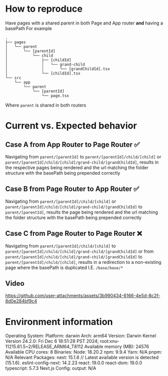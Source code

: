 # How to reproduce

Have pages with a shared parent in both Page and App router **and** having a basePath
For example
```
.
├── pages
│   └── parent
│       └── [parentId]
│           └── child
│               ├── [childId]
│               │   └── grand-child
│               │       └── [grandChildId].tsx
│               └── [childId].tsx
└── src
    └── app
        └── parent
            └── [parentId]
                └── page.tsx
```
Where `parent` is shared in both routers

# Current vs. Expected behavior

## Case A from App Router to Page Router ✅ 
Navigating from `parent/[parentId]` to `parent/[parentId]/child/[child]` or `parent/[parentId]/child/[child]/grand-child/[grandChildId]`, results in the respective pages being rendered and the url matching the folder structure with the basePath being prepended correctly 

## Case B from Page Router to App Router ✅ 
Navigating from `parent/[parentId]/child/[child]` or `parent/[parentId]/child/[child]/grand-child/[grandChildId]` to `parent/[parentId]`, results the page being rendered and the url matching the folder structure with the basePath being prepended correctly 

## Case C from Page Router to Page Router ❌ 
Navigating from `parent/[parentId]/child/[child]` to `parent/[parentId]/child/[child]/grand-child/[grandChildId]` or from `parent/[parentId]/child/[child]/grand-child/[grandChildId]` to `parent/[parentId]/child/[child]`, results in a redirection to a non-existing page where the basePath is duplicated I.E. `/base/base/*`

## Video 
https://github.com/user-attachments/assets/3b990434-6166-4e5d-8c2f-8d0e284bf9c4

# Environment information
Operating System:
  Platform: darwin
  Arch: arm64
  Version: Darwin Kernel Version 24.2.0: Fri Dec  6 18:51:28 PST 2024; root:xnu-11215.61.5~2/RELEASE_ARM64_T8112
  Available memory (MB): 24576
  Available CPU cores: 8
Binaries:
  Node: 18.20.2
  npm: 9.9.4
  Yarn: N/A
  pnpm: N/A
Relevant Packages:
  next: 15.1.6 // Latest available version is detected (15.1.6).
  eslint-config-next: 14.2.23
  react: 19.0.0
  react-dom: 19.0.0
  typescript: 5.7.3
Next.js Config:
  output: N/A
